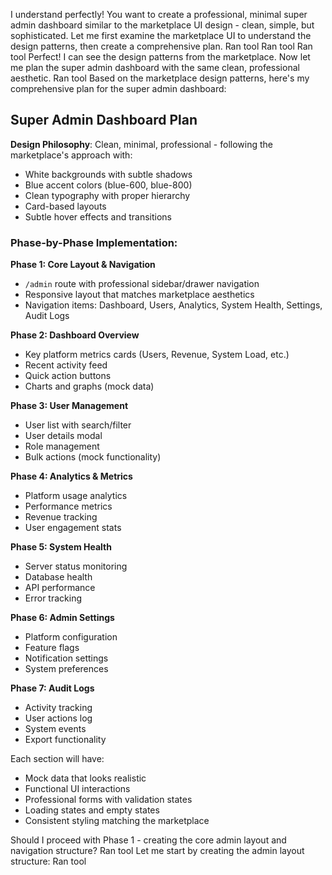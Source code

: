 I understand perfectly! You want to create a professional, minimal super admin dashboard similar to the marketplace UI design - clean, simple, but sophisticated. Let me first examine the marketplace UI to understand the design patterns, then create a comprehensive plan.
Ran tool
Ran tool
Ran tool
Perfect! I can see the design patterns from the marketplace. Now let me plan the super admin dashboard with the same clean, professional aesthetic.
Ran tool
Based on the marketplace design patterns, here's my comprehensive plan for the super admin dashboard:

## Super Admin Dashboard Plan

**Design Philosophy**: Clean, minimal, professional - following the marketplace's approach with:
- White backgrounds with subtle shadows
- Blue accent colors (blue-600, blue-800)
- Clean typography with proper hierarchy
- Card-based layouts
- Subtle hover effects and transitions

### Phase-by-Phase Implementation:

**Phase 1: Core Layout & Navigation**
- `/admin` route with professional sidebar/drawer navigation
- Responsive layout that matches marketplace aesthetics
- Navigation items: Dashboard, Users, Analytics, System Health, Settings, Audit Logs

**Phase 2: Dashboard Overview**
- Key platform metrics cards (Users, Revenue, System Load, etc.)
- Recent activity feed
- Quick action buttons
- Charts and graphs (mock data)

**Phase 3: User Management**
- User list with search/filter
- User details modal
- Role management
- Bulk actions (mock functionality)

**Phase 4: Analytics & Metrics**
- Platform usage analytics
- Performance metrics
- Revenue tracking
- User engagement stats

**Phase 5: System Health**
- Server status monitoring
- Database health
- API performance
- Error tracking

**Phase 6: Admin Settings**
- Platform configuration
- Feature flags
- Notification settings
- System preferences

**Phase 7: Audit Logs**
- Activity tracking
- User actions log
- System events
- Export functionality

Each section will have:
- Mock data that looks realistic
- Functional UI interactions
- Professional forms with validation states
- Loading states and empty states
- Consistent styling matching the marketplace

Should I proceed with Phase 1 - creating the core admin layout and navigation structure?
Ran tool
Let me start by creating the admin layout structure:
Ran tool